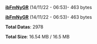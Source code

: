 [**ibFmNyGR**](/data/ibFmNyGR.txt) (14/11/22 - 06:53)- 463 bytes

[**ibFmNyGR**](/data/ibFmNyGR.txt) (14/11/22 - 06:53)- 463 bytes

**Total Datas**: 2978

**Total Size**: 16.54 MB / 16.5 MB